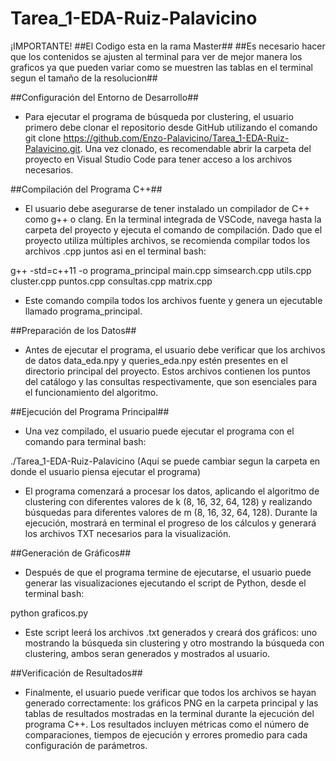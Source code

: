 # Tarea_1-EDA-Ruiz-Palavicino

¡IMPORTANTE!
##El Codigo esta en la rama Master##
##Es necesario hacer que los contenidos se ajusten al terminal para ver de mejor manera los graficos ya que pueden variar como se muestren las tablas en el terminal segun el tamaño de la resolucion##

##Configuración del Entorno de Desarrollo##
- Para ejecutar el programa de búsqueda por clustering, el usuario primero debe clonar el repositorio desde GitHub utilizando el comando git clone https://github.com/Enzo-Palavicino/Tarea_1-EDA-Ruiz-Palavicino.git. Una vez clonado, es recomendable abrir la carpeta del proyecto en Visual Studio Code para tener acceso a los archivos necesarios.

##Compilación del Programa C++##
- El usuario debe asegurarse de tener instalado un compilador de C++ como g++ o clang. En la terminal integrada de VSCode, navega hasta la carpeta del proyecto y ejecuta el comando de compilación. Dado que el proyecto utiliza múltiples archivos, se recomienda compilar todos los archivos .cpp juntos asi en el terminal bash:

g++ -std=c++11 -o programa_principal main.cpp simsearch.cpp utils.cpp cluster.cpp puntos.cpp consultas.cpp matrix.cpp

- Este comando compila todos los archivos fuente y genera un ejecutable llamado programa_principal.

##Preparación de los Datos##
- Antes de ejecutar el programa, el usuario debe verificar que los archivos de datos data_eda.npy y queries_eda.npy estén presentes en el directorio principal del proyecto. Estos archivos contienen los puntos del catálogo y las consultas respectivamente, que son esenciales para el funcionamiento del algoritmo.

##Ejecución del Programa Principal##
- Una vez compilado, el usuario puede ejecutar el programa con el comando para  terminal bash:

./Tarea_1-EDA-Ruiz-Palavicino (Aqui se puede cambiar segun la carpeta en donde el usuario piensa ejecutar el programa)

- El programa comenzará a procesar los datos, aplicando el algoritmo de clustering con diferentes valores de k (8, 16, 32, 64, 128) y realizando búsquedas para diferentes valores de m (8, 16, 32, 64, 128). Durante la ejecución, mostrará en terminal el progreso de los cálculos y generará los archivos TXT necesarios para la visualización.

##Generación de Gráficos##
- Después de que el programa termine de ejecutarse, el usuario puede generar las visualizaciones ejecutando el script de Python, desde el terminal bash:

python graficos.py

- Este script leerá los archivos .txt generados y creará dos gráficos: uno mostrando la búsqueda sin clustering y otro mostrando la búsqueda con clustering, ambos seran generados y mostrados al usuario.

##Verificación de Resultados##
- Finalmente, el usuario puede verificar que todos los archivos se hayan generado correctamente: los gráficos PNG en la carpeta principal y las tablas de resultados mostradas en la terminal durante la ejecución del programa C++. Los resultados incluyen métricas como el número de comparaciones, tiempos de ejecución y errores promedio para cada configuración de parámetros.
